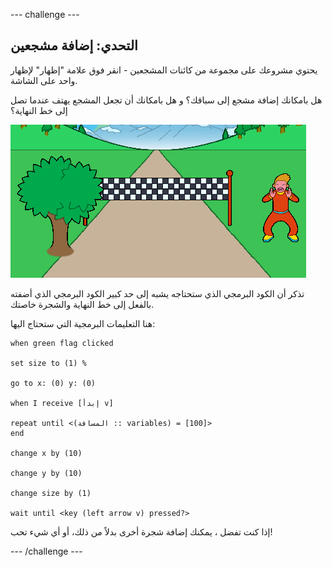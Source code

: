 --- challenge ---

## التحدي: إضافة مشجعين

يحتوي مشروعك على مجموعة من كائنات المشجعين - انقر فوق علامة "إظهار" لإظهار واحد على الشاشة.

هل بامكانك إضافة مشجع إلى سباقك؟ و هل بامكانك أن تجعل المشجع يهتف عندما تصل إلى خط النهاية؟

![متفرج في اللعبة](images/sprint-spectator.png)

تذكر أن الكود البرمجي الذي ستحتاجه يشبه إلى حد كبير الكود البرمجي الذي أضفته بالفعل إلى خط النهاية والشجرة خاصتك.

هنا التعليمات البرمجية التي ستحتاج اليها:

```blocks3
when green flag clicked

set size to (1) %

go to x: (0) y: (0)

when I receive [إبدأ v]

repeat until <(المسافة :: variables) = [100]>
end

change x by (10)

change y by (10)

change size by (1)

wait until <key (left arrow v) pressed?>
```

إذا كنت تفضل ، يمكنك إضافة شجرة أخرى بدلاً من ذلك، أو أي شيء تحب!


--- /challenge ---